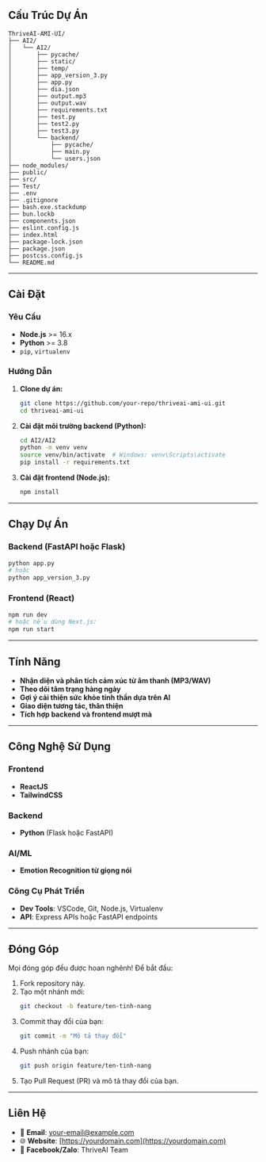 ## Cấu Trúc Dự Án

```
ThriveAI-AMI-UI/
├── AI2/
│   └── AI2/
│       ├── pycache/
│       ├── static/
│       ├── temp/
│       ├── app_version_3.py
│       ├── app.py
│       ├── dia.json
│       ├── output.mp3
│       ├── output.wav
│       ├── requirements.txt
│       ├── test.py
│       ├── test2.py
│       ├── test3.py
│       └── backend/
│           ├── pycache/
│           ├── main.py
│           └── users.json
├── node_modules/
├── public/
├── src/
├── Test/
├── .env
├── .gitignore
├── bash.exe.stackdump
├── bun.lockb
├── components.json
├── eslint.config.js
├── index.html
├── package-lock.json
├── package.json
├── postcss.config.js
└── README.md
```

---

## Cài Đặt

### Yêu Cầu

- **Node.js** >= 16.x
- **Python** >= 3.8
- `pip`, `virtualenv`

### Hướng Dẫn

1. **Clone dự án:**
   ```bash
   git clone https://github.com/your-repo/thriveai-ami-ui.git
   cd thriveai-ami-ui
   ```

2. **Cài đặt môi trường backend (Python):**
   ```bash
   cd AI2/AI2
   python -m venv venv
   source venv/bin/activate  # Windows: venv\Scripts\activate
   pip install -r requirements.txt
   ```

3. **Cài đặt frontend (Node.js):**
   ```bash
   npm install
   ```

---

## Chạy Dự Án

### Backend (FastAPI hoặc Flask)
```bash
python app.py
# hoặc
python app_version_3.py
```

### Frontend (React)
```bash
npm run dev
# hoặc nếu dùng Next.js:
npm run start
```

---

## Tính Năng

- **Nhận diện và phân tích cảm xúc từ âm thanh (MP3/WAV)**
- **Theo dõi tâm trạng hàng ngày**
- **Gợi ý cải thiện sức khỏe tinh thần dựa trên AI**
- **Giao diện tương tác, thân thiện**
- **Tích hợp backend và frontend mượt mà**

---

## Công Nghệ Sử Dụng

### Frontend

- **ReactJS**
- **TailwindCSS**

### Backend

- **Python** (Flask hoặc FastAPI)

### AI/ML

- **Emotion Recognition từ giọng nói**

### Công Cụ Phát Triển

- **Dev Tools**: VSCode, Git, Node.js, Virtualenv
- **API**: Express APIs hoặc FastAPI endpoints

---

## Đóng Góp

Mọi đóng góp đều được hoan nghênh! Để bắt đầu:

1. Fork repository này.
2. Tạo một nhánh mới:
   ```bash
   git checkout -b feature/ten-tinh-nang
   ```
3. Commit thay đổi của bạn:
   ```bash
   git commit -m "Mô tả thay đổi"
   ```
4. Push nhánh của bạn:
   ```bash
   git push origin feature/ten-tinh-nang
   ```
5. Tạo Pull Request (PR) và mô tả thay đổi của bạn.

---

## Liên Hệ

- 📧 **Email**: your-email@example.com
- 🌐 **Website**: [https://yourdomain.com](https://yourdomain.com)
- 💬 **Facebook/Zalo**: ThriveAI Team
